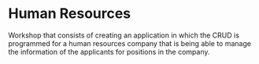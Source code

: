 # Human Resources
Workshop that consists of creating an application in which the CRUD is programmed for a human resources company that is being able to manage the information of the applicants for positions in the company.
